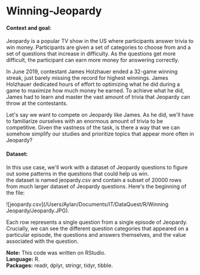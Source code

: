 # Winning-Jeopardy

#### **Context and goal:**

Jeopardy is a popular TV show in the US where participants answer trivia to win money. Participants are given a set of categories to choose from and a set of questions that increase in difficulty. As the questions get more difficult, the participant can earn more money for answering correctly.

In June 2019, contestant James Holzhauer ended a 32-game winning streak, just barely missing the record for highest winnings. James Holzhauer dedicated hours of effort to optimizing what he did during a game to maximize how much money he earned. To achieve what he did, James had to learn and master the vast amount of trivia that Jeopardy can throw at the contestants.

Let's say we want to compete on Jeopardy like James. As he did, we'll have to familiarize ourselves with an enormous amount of trivia to be competitive. Given the vastness of the task, is there a way that we can somehow simplify our studies and prioritize topics that appear more often in Jeopardy? 

#### **Dataset:**

In this use case, we'll work with a dataset of Jeopardy questions to figure out some patterns in the questions that could help us win.  
the dataset is named jeopardy.csv and contain a subset of 20000 rows from much larger dataset of Jeopardy questions. Here's the beginning of the file:  

![jeopardy.csv](/Users/Aylan/Documents/IT/DataQuest/R/Winning Jeopardy/Jeopardy.JPG).

Each row represents a single question from a single episode of Jeopardy. Crucially, we can see the different question categories that appeared on a particular episode, the questions and answers themselves, and the value associated with the question.

**Note:** This code was written on RStudio.  
**Language:** R.  
**Packages:** readr, dplyr, stringr, tidyr, tibble.  
